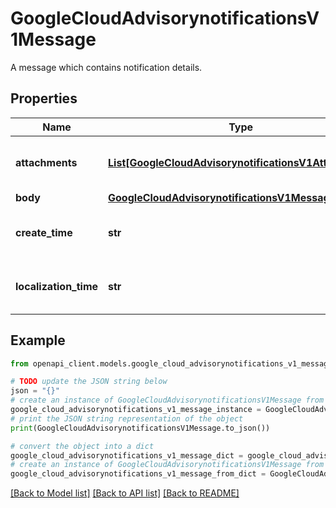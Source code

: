 # GoogleCloudAdvisorynotificationsV1Message

A message which contains notification details.

## Properties

Name | Type | Description | Notes
------------ | ------------- | ------------- | -------------
**attachments** | [**List[GoogleCloudAdvisorynotificationsV1Attachment]**](GoogleCloudAdvisorynotificationsV1Attachment.md) | The attachments to download. | [optional] 
**body** | [**GoogleCloudAdvisorynotificationsV1MessageBody**](GoogleCloudAdvisorynotificationsV1MessageBody.md) |  | [optional] 
**create_time** | **str** | The Message creation timestamp. | [optional] 
**localization_time** | **str** | Time when Message was localized | [optional] 

## Example

```python
from openapi_client.models.google_cloud_advisorynotifications_v1_message import GoogleCloudAdvisorynotificationsV1Message

# TODO update the JSON string below
json = "{}"
# create an instance of GoogleCloudAdvisorynotificationsV1Message from a JSON string
google_cloud_advisorynotifications_v1_message_instance = GoogleCloudAdvisorynotificationsV1Message.from_json(json)
# print the JSON string representation of the object
print(GoogleCloudAdvisorynotificationsV1Message.to_json())

# convert the object into a dict
google_cloud_advisorynotifications_v1_message_dict = google_cloud_advisorynotifications_v1_message_instance.to_dict()
# create an instance of GoogleCloudAdvisorynotificationsV1Message from a dict
google_cloud_advisorynotifications_v1_message_from_dict = GoogleCloudAdvisorynotificationsV1Message.from_dict(google_cloud_advisorynotifications_v1_message_dict)
```
[[Back to Model list]](../README.md#documentation-for-models) [[Back to API list]](../README.md#documentation-for-api-endpoints) [[Back to README]](../README.md)


